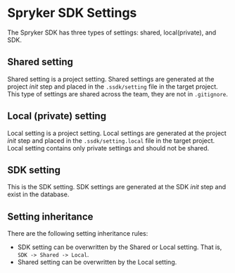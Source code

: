 # Spryker SDK Settings

The Spryker SDK has three types of settings: shared, local(private), and SDK.

## Shared setting

Shared setting is a project setting.
Shared settings are generated at the project *init* step and placed in the `.ssdk/setting` file in the target project.
This type of settings are shared across the team, they are not in `.gitignore`.

## Local (private) setting

Local setting is a project setting.
Local settings are generated at the project *init* step and placed in the `.ssdk/setting.local` file in the target project.
Local setting contains only private settings and should not be shared.

## SDK setting

This is the SDK setting. SDK settings are generated at the SDK *init* step and exist in the database.

## Setting inheritance

There are the following setting inheritance rules:

- SDK setting can be overwritten by the Shared or Local setting. That is, `SDK -> Shared -> Local`.
- Shared setting can be overwritten by the Local setting.
